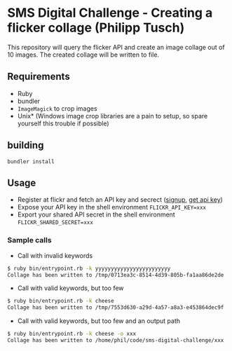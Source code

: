# SMS Digital Challenge - Creating a flicker collage (Philipp Tusch)

This repository will query the flicker API and create an image collage out of 10 images.
The created collage will be written to file.

## Requirements
* Ruby
* bundler
* `ImageMagick` to crop images
* Unix* (Windows image crop libraries are a pain to setup, so spare yourself this trouble if possible)

## building
`bundler install`

## Usage
* Register at flickr and fetch an API key and secrect ([signup](https://identity.flickr.com/sign-up), [get api key](https://www.flickr.com/services/apps/create/apply/))
* Expose your API key in the shell environment `FLICKR_API_KEY=xxx`
* Export your shared API secret in the shell environment `FLICKR_SHARED_SECRET=xxx`

### Sample calls
* Call with invalid keywords
```bash
$ ruby bin/entrypoint.rb -k yyyyyyyyyyyyyyyyyyyyyyyy
Collage has been written to /tmp/0713ea3c-8514-4d39-805b-fa1aa86de2de
```

* Call with valid keywords, but too few
```bash
$ ruby bin/entrypoint.rb -k cheese
Collage has been written to /tmp/7553d630-a29d-4a57-a8a3-e453864dec9f
```

* Call with valid keywords, but too few and an output path
```bash
$ ruby bin/entrypoint.rb -k cheese -o xxx
Collage has been written to /home/phil/code/sms-digital-challenge/xxx
```
